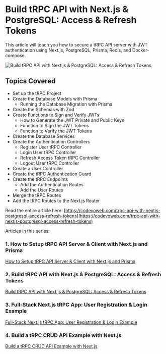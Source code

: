 # Build tRPC API with Next.js & PostgreSQL: Access & Refresh Tokens

This article will teach you how to secure a tRPC API server with JWT authentication using  Next.js, PostgreSQL, Prisma, Redis, and Docker-compose.

![Build tRPC API with Next.js & PostgreSQL: Access & Refresh Tokens](https://codevoweb.com/wp-content/uploads/2022/08/tRPC-API-with-Next.js-Prisma-PostgreSQL-Access-Refresh-Tokens.webp)

## Topics Covered

- Set up the tRPC Project
- Create the Database Models with Prisma
    - Running the Database Migration with Prisma
- Create the Schemas with Zod
- Create Functions to Sign and Verify JWTs
    - How to Generate the JWT Private and Public Keys
    - Function to Sign the JWT Tokens
    - Function to Verify the JWT Tokens
- Create the Database Services
- Create the Authentication Controllers
    - Register User tRPC Controller
    - Login User tRPC Controller
    - Refresh Access Token tRPC Controller
    - Logout User tRPC Controller
- Create a User Controller
- Create the tRPC Authentication Guard
- Create the tRPC Endpoints
    - Add the Authentication Routes
    - Add the User Routes
- Merge the tRPC Routes
- Add the tRPC Routes to the Next.js Router

Read the entire article here: [https://codevoweb.com/trpc-api-with-nextjs-postgresql-access-refresh-tokens](https://codevoweb.com/trpc-api-with-nextjs-postgresql-access-refresh-tokens)

Articles in this series:

### 1. How to Setup tRPC API Server & Client with Next.js and Prisma

[How to Setup tRPC API Server & Client with Next.js and Prisma](https://codevoweb.com/setup-trpc-api-server-client-with-nextjs-and-prisma)

### 2. Build tRPC API with Next.js & PostgreSQL: Access & Refresh Tokens

[Build tRPC API with Next.js & PostgreSQL: Access & Refresh Tokens](https://codevoweb.com/trpc-api-with-nextjs-postgresql-access-refresh-tokens)

### 3. Full-Stack Next.js tRPC App: User Registration & Login Example

[Full-Stack Next.js tRPC App: User Registration & Login Example](https://codevoweb.com/fullstack-nextjs-trpc-app-user-registration-login-example/)

### 4. Build a tRPC CRUD API Example with Next.js

[Build a tRPC CRUD API Example with Next.js](https://codevoweb.com/build-a-trpc-crud-api-example-with-next-js/)
